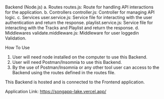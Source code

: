 Backend (Node.js)
    a. Routes
        routes.js: Route for handling API interactions for the application.
    b. Controllers
        controller.js: Controller for managing API logic.
    c. Services
        user.service.js: Service file for interacting with the user authentication and return the response.
        playlist.service.js: Service file for interacting with the Tracks and Playlist and return the response.
    d. Middlewares
        validate.middleware.js: Middleware for user loggedin Validation.

How To Use
1. User will need node installed on the computer to use this Backend.
2. User will need Postman/Insomnia to use this Backend.
3. By the use of Postman/Insomnia or any other tool user can access to the Backend using the routes defined in the routes file.

This Backend is hosted and is connected to the Frontend application.

Application Link: 
https://songapp-lake.vercel.app/